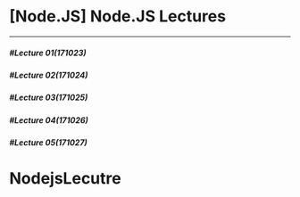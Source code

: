 # [Node.JS] Node.JS Lectures

- - -
##### #Lecture 01(171023)
##### #Lecture 02(171024)
##### #Lecture 03(171025)
##### #Lecture 04(171026)
##### #Lecture 05(171027)
# NodejsLecutre
